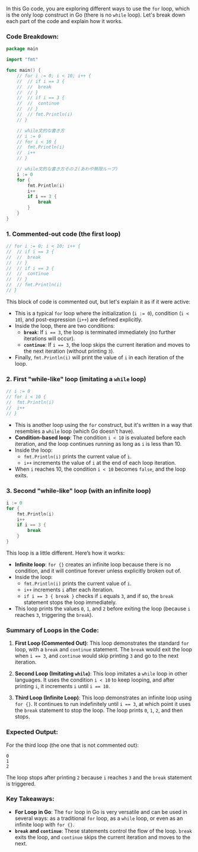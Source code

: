 In this Go code, you are exploring different ways to use the `for` loop, which is the only loop construct in Go (there is no `while` loop). Let's break down each part of the code and explain how it works.

### Code Breakdown:

```go
package main

import "fmt"

func main() {
	// for i := 0; i < 10; i++ {
	// 	// if i == 3 {
	// 	// 	break
	// 	// }
	// 	// if i == 3 {
	// 	// 	continue
	// 	// }
	// 	// fmt.Println(i)
	// }

	// while文的な書き方
	// i := 0
	// for i < 10 {
	// 	fmt.Println(i)
	// 	i++
	// }

	// while文的な書き方その２(あわや無限ループ)
	i := 0
	for {
		fmt.Println(i)
		i++
		if i == 3 {
			break
		}
	}
}
```

### 1. **Commented-out code (the first loop)**
```go
// for i := 0; i < 10; i++ {
// 	// if i == 3 {
// 	// 	break
// 	// }
// 	// if i == 3 {
// 	// 	continue
// 	// }
// 	// fmt.Println(i)
// }
```
This block of code is commented out, but let's explain it as if it were active:

- This is a typical `for` loop where the initialization (`i := 0`), condition (`i < 10`), and post-expression (`i++`) are defined explicitly.
- Inside the loop, there are two conditions:
  - **`break`**: If `i == 3`, the loop is terminated immediately (no further iterations will occur).
  - **`continue`**: If `i == 3`, the loop skips the current iteration and moves to the next iteration (without printing `3`).
- Finally, `fmt.Println(i)` will print the value of `i` in each iteration of the loop.

### 2. **First "while-like" loop (imitating a `while` loop)**
```go
// i := 0
// for i < 10 {
// 	fmt.Println(i)
// 	i++
// }
```
- This is another loop using the `for` construct, but it's written in a way that resembles a `while` loop (which Go doesn't have).
- **Condition-based loop**: The condition `i < 10` is evaluated before each iteration, and the loop continues running as long as `i` is less than 10.
- Inside the loop:
  - `fmt.Println(i)` prints the current value of `i`.
  - `i++` increments the value of `i` at the end of each loop iteration.
- When `i` reaches 10, the condition `i < 10` becomes `false`, and the loop exits.

### 3. **Second "while-like" loop (with an infinite loop)**
```go
i := 0
for {
	fmt.Println(i)
	i++
	if i == 3 {
		break
	}
}
```
This loop is a little different. Here’s how it works:
- **Infinite loop**: `for {}` creates an infinite loop because there is no condition, and it will continue forever unless explicitly broken out of.
- Inside the loop:
  - `fmt.Println(i)` prints the current value of `i`.
  - `i++` increments `i` after each iteration.
  - `if i == 3 { break }` checks if `i` equals `3`, and if so, the `break` statement stops the loop immediately.
- This loop prints the values `0`, `1`, and `2` before exiting the loop (because `i` reaches `3`, triggering the `break`).

### Summary of Loops in the Code:

1. **First Loop (Commented Out)**: This loop demonstrates the standard `for` loop, with a `break` and `continue` statement. The `break` would exit the loop when `i == 3`, and `continue` would skip printing `3` and go to the next iteration.
  
2. **Second Loop (Imitating `while`)**: This loop imitates a `while` loop in other languages. It uses the condition `i < 10` to keep looping, and after printing `i`, it increments `i` until `i == 10`.

3. **Third Loop (Infinite Loop)**: This loop demonstrates an infinite loop using `for {}`. It continues to run indefinitely until `i == 3`, at which point it uses the `break` statement to stop the loop. The loop prints `0`, `1`, `2`, and then stops.

### Expected Output:
For the third loop (the one that is not commented out):

```
0
1
2
```

The loop stops after printing `2` because `i` reaches `3` and the `break` statement is triggered.

### Key Takeaways:
- **For Loop in Go**: The `for` loop in Go is very versatile and can be used in several ways: as a traditional `for` loop, as a `while` loop, or even as an infinite loop with `for {}`.
- **`break` and `continue`**: These statements control the flow of the loop. `break` exits the loop, and `continue` skips the current iteration and moves to the next.
